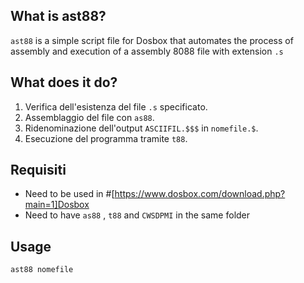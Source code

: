 ## What is ast88?

`ast88` is a simple script file for Dosbox that automates the process of assembly and execution of a assembly 8088 file with extension `.s` 

## What does it do?
1. Verifica dell'esistenza del file `.s` specificato.
2. Assemblaggio del file con `as88`.
3. Ridenominazione dell'output `ASCIIFIL.$$$` in `nomefile.$`.
4. Esecuzione del programma tramite `t88`.

## Requisiti

- Need to be used in #[https://www.dosbox.com/download.php?main=1]Dosbox
- Need to have `as88` , `t88` and `CWSDPMI` in the same folder

## Usage

```bash
ast88 nomefile
